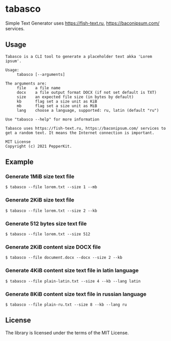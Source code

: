 # tabasco
Simple Text Generator uses https://fish-text.ru, https://baconipsum.com/ services.

## Usage

```
Tabasco is a CLI tool to generate a placeholder text akka 'Lorem ipsum'.

Usage:
	 tabasco [--arguments]

The arguments are:
	 file 	 a file name
	 docx 	 a file output format DOCX (if not set default is TXT)
	 size 	 an expected file size (in bytes by default)
	 kb 	 flag set a size unit as KiB
	 mb 	 flag set a size unit as MiB
	 lang 	 choose a language, supported: ru, latin (default "ru")

Use "tabasco --help" for more information

Tabasco uses https://fish-text.ru, https://baconipsum.com/ services to get a random text. It means the Internet connection is important.

MIT License
Copyright (c) 2021 PepperKit.
```

## Example

### Generate **1MiB** size **text** file

```
$ tabasco --file lorem.txt --size 1 --mb
```

### Generate **2KiB** size **text** file

```
$ tabasco --file lorem.txt --size 2 --kb
```

### Generate **512** bytes size **text** file

```
$ tabasco --file lorem.txt --size 512
```

### Generate **2KiB** content size **DOCX** file

```
$ tabasco --file document.docx --docx --size 2 --kb
```

### Generate **4KiB** content size **text** file in **latin** language

```
$ tabasco --file plain-latin.txt --size 4 --kb --lang latin
```

### Generate **8KiB** content size **text** file in **russian** language

```
$ tabasco --file plain-ru.txt --size 8 --kb --lang ru
```

## License

The library is licensed under the terms of the MIT License.
